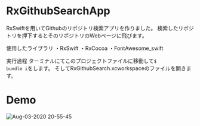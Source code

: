 # RxGithubSearchApp
RxSwiftを用いてGithubのリポジトリ検索アプリを作りました。
検索したリポジトリを押下するとそのリポジトリのWebページに飛びます。

使用したライブラリ
 ・RxSwift
 ・RxCocoa
 ・FontAwesome_swift
 
 実行過程
 ターミナルにてこのプロジェクトファイルに移動して<code>$ bundle i</code>をします。
 そしてRxGithubSearch.xcworkspaceのファイルを開きます。
 
# Demo
![Aug-03-2020 20-55-45](https://user-images.githubusercontent.com/33933366/89179973-ce091300-d5cb-11ea-9c12-4087f7abc2de.gif)
